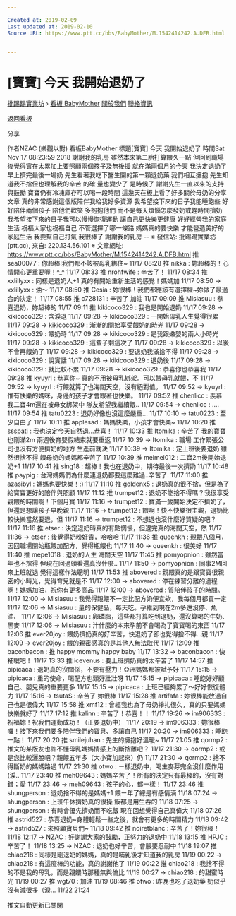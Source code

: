 ```yaml
---

Created at: 2019-02-09
Last updated at: 2019-02-10
Source URL: https://www.ptt.cc/bbs/BabyMother/M.1542414242.A.DFB.html


---
```


# [寶寶] 今天 我開始退奶了


[批踢踢實業坊](https://www.ptt.cc/bbs/) › [看板 BabyMother](https://www.ptt.cc/bbs/BabyMother/index.html) [關於我們](https://www.ptt.cc/about.html) [聯絡資訊](https://www.ptt.cc/contact.html)

[返回看板](https://www.ptt.cc/bbs/BabyMother/index.html)

分享

作者NZAC (樂觀以對)
看板BabyMother
標題\[寶寶\] 今天 我開始退奶了
時間Sat Nov 17 08:23:59 2018
謝謝我的乳房 雖然本來第二胎打算餵久一點 但回到職場後覺得實在太累加上要照顧兩個孩子及無後援 就在滿兩個月的今天 我決定退奶了 早上擠完最後一場奶 先生看著我吃下醫生開的第一顆退奶藥 我們相互擁抱 先生知道我不捨但也理解我的辛苦 的確 量也變少了 是時候了 謝謝先生一直以來的支持與鼓勵 寶寶仍有冷凍庫存可以喝一段時間 這幾天在板上看了好多關於母奶的分享文章 真的非常感謝這個版陪伴我給我好多資源 我希望接下來的日子我能睡飽些 好好陪伴兩個孩子 陪他們歡笑 多抱抱他們 而不是每天煩惱怎麼發奶或趕時間擠奶 我希望接下來的日子我可以慢慢恢復運動 讓自己更快樂更健康 好好經營我的家庭生活 祝福大家也祝福自己 不管選擇了哪一條路 媽媽真的要快樂 才能營造美好的家庭生活 我要幫自己打氣 我很棒了 謝謝我的乳房 -- ※ 發信站: 批踢踢實業坊(ptt.cc), 來自: 220.134.56.101 ※ 文章網址: <https://www.ptt.cc/bbs/BabyMother/M.1542414242.A.DFB.html>
推 sea00077 : 你超棒!我們都不該被母乳綁住~ 11/17 08:28
推 nikka : 妳超棒的！心情開心更重要喔！^\_^ 11/17 08:33
推 nrohfwife : 辛苦了！ 11/17 08:34
推 xxlillyxx : 同樣是退奶人+1 真的有開始重新生活的感覺！媽媽加 11/17 08:50
→ xxlillyxx : 油～ 11/17 08:50
推 Cesia : 妳很棒！我們都應該有選擇權~妳做了最適合的決定！ 11/17 08:55
推 c728131 : 辛苦了 加油 11/17 09:09
推 Misiasuu : 恭喜退奶，妳超棒的 11/17 09:11
推 kikicoco329 : 我也是開始退奶 11/17 09:28
→ kikicoco329 : 含淚退 11/17 09:28
→ kikicoco329 : 一開始母乳人生覺得很累 11/17 09:28
→ kikicoco329 : 漸漸的開始享受餵奶的時光 11/17 09:28
→ kikicoco329 : 餵奶時 11/17 09:28
→ kikicoco329 : 是我跟嫩嬰的兩人小時光 11/17 09:28
→ kikicoco329 : 這輩子剩這次了 11/17 09:28
→ kikicoco329 : 以後不會再餵奶了 11/17 09:28
→ kikicoco329 : 要退奶我滿捨不得 11/17 09:28
→ kikicoco329 : 說實話 11/17 09:28
→ kikicoco329 : 退奶後 11/17 09:28
→ kikicoco329 : 就比較不累 11/17 09:28
→ kikicoco329 : 恭喜你也恭喜我 11/17 09:28
推 kyuyrl : 恭喜你~ 真的不用被母乳綁架。可以餵母乳就餵，不 11/17 09:52
→ kyuyrl : 行餵就算了也海闊天空，沒有絕對值。 11/17 09:52
→ kyuyrl : 惟有快樂的媽咪，身邊的孩子才會跟著也快樂。 11/17 09:52
推 chenlicc : 羨慕 我二寶4m還在被母女綁架中 隊友希望我繼續餵.. 11/17 09:54
→ chenlicc : .... 11/17 09:54
推 tatu0223 : 退奶好像也沒這麼嚴重... 11/17 10:10
→ tatu0223 : 至少自由了 11/17 10:11
推 applesad : 媽媽快樂，小孩才會快樂~ 11/17 10:20
推 ssspati : 我也決定今天自然退...恭喜！ 11/17 10:33
推 Itomika : 辛苦了 我的寶寶也剛滿2m 兩週後育嬰假結束就要重返 11/17 10:39
→ Itomika : 職場 工作緊張公司也沒有方便擠奶的地方 生產前就決 11/17 10:39
→ Itomika : 定上班後要退奶 雖然很捨不得 餵母奶的媽媽都辛苦了 11/17 10:39
推 meimei012 : 二寶2m後開始退奶+1 11/17 10:41
推 sing18 : 超棒！我也在退奶中，期待最後一次擠奶 11/17 10:48
推 paypig : 台灣媽媽們為什麼連退奶都要這麼難過..辛苦了. 11/17 11:00
推 azasibyl : 媽媽也要快樂！:) 11/17 11:10
推 goldenx5 : 退奶真的很不捨，但是為了給寶寶更好的陪伴與照顧 11/17 11:12
推 trumpet12 : 退奶不能捨不得嗎？我很享受親餵的時間啊！下個月寶 11/17 11:16
→ trumpet12 : 寶滿一歲開始決定不擠奶了，但還是想讓孩子早晚親 11/17 11:16
→ trumpet12 : 餵啊！快不快樂很主觀，退奶比較快樂當然要退，但 11/17 11:16
→ trumpet12 : 不想退也沒什麼好質疑的吧？ 11/17 11:16
推 etser : 決定退奶時真的有點惆悵，但退完真的海闊天空，然 11/17 11:36
→ etser : 後覺得奶粉好貴，哈哈哈 11/17 11:36
推 queenkh : 親餵八個月，因回職場開始瓶餵加配方，覺得瓶餵也 11/17 11:40
→ queenkh : 很美好 11/17 11:40
推 mepe1018 : 退奶的人生 海闊天空 11/17 11:45
推 pomyopnion : 雖然當年也不捨得 但現在回過頭看還真沒什麼.. 11/17 11:50
→ pomyopnion : 同事2M回來上班就退 覺得這樣作法聰明 11/17 11:53
推 abovered : 親餵真的是跟寶寶很親密的小時光，覺得育兒就是不 11/17 12:00
→ abovered : 停在練習分離的過程啊！媽媽加油，祝你有更多高品 11/17 12:00
→ abovered : 質陪伴孩子的時間。 11/17 12:00
→ Misiasuu : 我覺得親餵不一定比配方奶便宜欸，我每個月都買一定 11/17 12:06
→ Misiasuu : 量的保健品，每天吃。孕維到現在2m多還沒停、魚油、 11/17 12:06
→ Misiasuu : 卵磷脂，這些都打算吃到退奶，還沒算喝的牛奶、黑麥 11/17 12:06
→ Misiasuu : 汁什麼的本來孕前不會喝為了寶寶喝的東西 11/17 12:06
推 ever20joy : 餵奶擠奶真的好辛苦，快退奶了卻也覺得捨不得...親 11/17 12:09
→ ever20joy : 餵的親密感真的是其他人無法取代 11/17 12:09
推 baconbacon : 推 happy mommy happy baby 11/17 13:32
→ baconbacon : 快補眠吧！ 11/17 13:33
推 icevenus : 要上班擠奶真的太辛苦了 11/17 14:57
推 pipicaca : 退奶真的沒關係，不要有壓力！亞洲媽媽都被賦予好 11/17 15:15
→ pipicaca : 重的使命，喝配方也頭好壯壯呀 11/17 15:15
→ pipicaca : 睡飽好好顧自己、嬰兒真的重要更多 11/17 15:15
→ pipicaca : 上班已經夠累了～好好恢復體力 11/17 15:16
→ tsutaS : 辛苦了 妳很棒 11/17 15:28
推 artifafa : 妳很棒能放過自己也是很偉大 11/17 15:58
推 xmf12 : 曾經我也為了母奶掙扎很久，真的只要媽媽快樂就好了 11/17 17:12
推 kalinn : 辛苦了！恭喜！！ 11/17 19:26
→ im906333 : 祝福妳！祝我們運動成功！（正要退奶中） 11/17 20:19
→ im906333 : 妳很棒囉！接下來我們要多陪伴我們的寶貝、多讓自己 11/17 20:20
→ im906333 : 睡飽一點！ 11/17 20:20
推 smilejuhan : 先生的擁抱好溫暖~ 11/17 21:05
推 qormp2 : 推文的某版友也許不懂母乳媽媽情感上的斷捨離吧？ 11/17 21:30
→ qormp2 : 或是您比較灑脫吧？親餵五年多（大小寶加起來）仍 11/17 21:30
→ qormp2 : 捨不得斷奶的媽媽路過 11/17 21:30
推 otwo : ㄧ樣退奶中，喝生麥芽完全沒什麼作用(淚.. 11/17 23:40
推 meh09643 : 媽媽辛苦了！所有的決定只有最棒的，沒有對錯；愛 11/17 23:46
→ meh09643 : 孩子的心，都一樣！ 11/17 23:46
推 shungperson : 退奶捨不得的是媽媽+1 餵ㄧ年了總是有感情滴 11/18 07:24
→ shungperson : 上班午休擠奶真的很操 飯都是用生吞的 11/18 07:25
→ shungperson : 有時會優先擠奶而不吃飯 現在回想覺得自己真偉大 11/18 07:26
推 astrid527 : 恭喜退奶~身體輕鬆一些之後，就會有更多的時間精力 11/18 09:42
→ astrid527 : 來照顧寶貝們~ 11/18 09:42
推 noiretblanc : 辛苦了！妳很棒！ 11/18 12:17
→ NZAC : 好謝謝大家的鼓勵，正努力的退奶中 11/18 13:15
推 HPJC : 辛苦了！ 11/18 13:25
→ NZAC : 退奶也好辛苦，會脹要忍耐中 11/18 19:07
推 chiao218 : 同樣是剛退奶的媽媽，真的是哺乳後才知道我的乳房 11/19 00:22
→ chiao218 : 有這麼棒的功能，真的謝謝他了 11/19 00:22
推 chiao218 : 我捨不得的不是我的母乳，而是親餵時那種無與倫比 11/19 00:27
→ chiao218 : 的甜蜜時光 11/19 00:27
推 wgt70 : 加油 11/19 08:46
推 otwo : 昨晚也吃了退奶藥 奶似乎沒有減很多（淚... 11/22 21:24

推文自動更新已關閉

